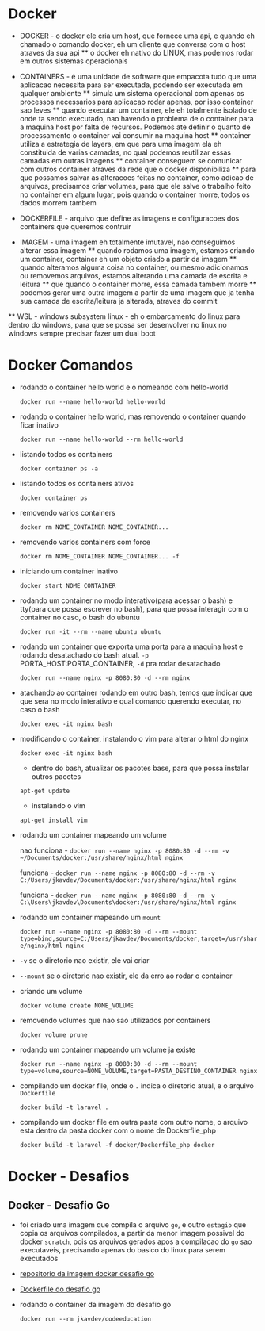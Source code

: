 # Docker
* DOCKER - o docker ele cria um host, que fornece uma api, e quando eh chamado o comando docker, eh um cliente que conversa com o host atraves da sua api
** o docker eh nativo do LINUX, mas podemos rodar em outros sistemas operacionais

* CONTAINERS - é uma unidade de software que empacota tudo que uma aplicacao necessita para ser executada, podendo ser executada em qualquer ambiente
** simula um sistema operacional com apenas os processos necessarios para aplicacao rodar apenas, por isso container sao leves
** quando executar um container, ele eh totalmente isolado de onde ta sendo executado, nao havendo o problema de o container para a maquina host por falta de recursos. Podemos ate definir o quanto de processamento o container vai consumir na maquina host
** container utiliza a estrategia de layers, em que para uma imagem ela eh constituida de varias camadas, no qual podemos reutilizar essas camadas em outras imagens
** container conseguem se comunicar com outros container atraves da rede que o docker disponibiliza
** para que possamos salvar as alteracoes feitas no container, como adicao de arquivos, precisamos criar volumes, para que ele salve o trabalho feito no container em algum lugar, pois quando o container morre, todos os dados morrem tambem

* DOCKERFILE - arquivo que define as imagens e configuracoes dos containers que queremos contruir

* IMAGEM - uma imagem eh totalmente imutavel, nao conseguimos alterar essa imagem
** quando rodamos uma imagem, estamos criando um container, container eh um objeto criado a partir da imagem
** quando alteramos alguma coisa no container, ou mesmo adicionamos ou removemos arquivos, estamos alterando uma camada de escrita e leitura
** que quando o container morre, essa camada tambem morre
** podemos gerar uma outra imagem a partir de uma imagem que ja tenha sua camada de escrita/leitura ja alterada, atraves do commit

** WSL - windows subsystem linux - eh o embarcamento do linux para dentro do windows, para que se possa ser desenvolver no linux no windows sempre precisar fazer um dual boot

# Docker Comandos

* rodando o container hello world e o nomeando com hello-world

    `docker run --name hello-world hello-world`

* rodando o container hello world, mas removendo o container quando ficar inativo

    `docker run --name hello-world --rm hello-world`    

* listando todos os containers

    `docker container ps -a`

* listando todos os containers ativos

    `docker container ps`

* removendo varios containers

    `docker rm NOME_CONTAINER NOME_CONTAINER...`

* removendo varios containers com force

    `docker rm NOME_CONTAINER NOME_CONTAINER... -f`

* iniciando um container inativo

    `docker start NOME_CONTAINER`    

* rodando um container no modo interativo(para acessar o bash) e tty(para que possa escrever no bash), para que possa interagir com o container no caso, o bash do ubuntu

    `docker run -it --rm --name ubuntu ubuntu`

* rodando um container que exporta uma porta para a maquina host e rodando desatachado do bash atual. `-p` PORTA_HOST:PORTA_CONTAINER, `-d` pra rodar desatachado

    `docker run --name nginx -p 8080:80 -d --rm nginx`

* atachando ao container rodando em outro bash, temos que indicar que que sera no modo interativo e qual comando querendo executar, no caso o bash

    `docker exec -it nginx bash`    

* modificando o container, instalando o vim para alterar o html do nginx

    `docker exec -it nginx bash`
    
    * dentro do bash, atualizar os pacotes base, para que possa instalar outros pacotes

    `apt-get update`

    * instalando o vim

    `apt-get install vim`

* rodando um container mapeando um volume

    nao funciona - `docker run --name nginx -p 8080:80 -d --rm -v ~/Documents/docker:/usr/share/nginx/html nginx`

    funciona - `docker run --name nginx -p 8080:80 -d --rm -v C:/Users/jkavdev/Documents/docker:/usr/share/nginx/html nginx`

    funciona - `docker run --name nginx -p 8080:80 -d --rm -v C:\Users\jkavdev\Documents\docker:/usr/share/nginx/html nginx`

* rodando um container mapeando um `mount`

    `docker run --name nginx -p 8080:80 -d --rm --mount type=bind,source=C:/Users/jkavdev/Documents/docker,target=/usr/share/nginx/html nginx`    

* `-v` se o diretorio nao existir, ele vai criar
* `--mount` se o diretorio nao existir, ele da erro ao rodar o container

* criando um volume

    `docker volume create NOME_VOLUME`

* removendo volumes que nao sao utilizados por containers

    `docker volume prune`    

* rodando um container mapeando um volume ja existe

    `docker run --name nginx -p 8080:80 -d --rm --mount type=volume,source=NOME_VOLUME,target=PASTA_DESTINO_CONTAINER nginx`    

* compilando um docker file, onde o `.` indica o diretorio atual, e o arquivo `Dockerfile`

    `docker build -t laravel .`

* compilando um docker file em outra pasta com outro nome, o arquivo esta dentro da pasta docker com o nome de Dockerfile_php

    `docker build -t laravel -f docker/Dockerfile_php docker`

# Docker - Desafios
## Docker - Desafio Go
* foi criado uma imagem que compila o arquivo ``go``, e outro ``estagio`` que copia os arquivos compilados, a partir da menor imagem possivel do docker `scratch`, pois os arquivos gerados apos a compilacao do ``go`` sao executaveis, precisando apenas do basico do linux para serem executados

* [repositorio da imagem docker desafio go](https://hub.docker.com/repository/docker/jkavdev/codeeducation)

* [Dockerfile do desafio go](https://github.com/jkavdev/maratona_fullcycle/blob/feature/readme-docker/docker/Dockerfile_desafio_go)

* rodando o container da imagem do desafio go

    `docker run --rm jkavdev/codeeducation`
